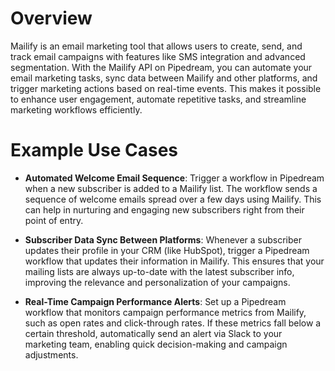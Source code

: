 # Overview

Mailify is an email marketing tool that allows users to create, send, and track email campaigns with features like SMS integration and advanced segmentation. With the Mailify API on Pipedream, you can automate your email marketing tasks, sync data between Mailify and other platforms, and trigger marketing actions based on real-time events. This makes it possible to enhance user engagement, automate repetitive tasks, and streamline marketing workflows efficiently.

# Example Use Cases

- **Automated Welcome Email Sequence**: Trigger a workflow in Pipedream when a new subscriber is added to a Mailify list. The workflow sends a sequence of welcome emails spread over a few days using Mailify. This can help in nurturing and engaging new subscribers right from their point of entry.

- **Subscriber Data Sync Between Platforms**: Whenever a subscriber updates their profile in your CRM (like HubSpot), trigger a Pipedream workflow that updates their information in Mailify. This ensures that your mailing lists are always up-to-date with the latest subscriber info, improving the relevance and personalization of your campaigns.

- **Real-Time Campaign Performance Alerts**: Set up a Pipedream workflow that monitors campaign performance metrics from Mailify, such as open rates and click-through rates. If these metrics fall below a certain threshold, automatically send an alert via Slack to your marketing team, enabling quick decision-making and campaign adjustments.
